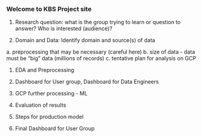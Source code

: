 ### Welcome to KBS Project site

1. Research question: what is the group trying to learn or question to answer? Who is interested (audience)?

2. Domain and Data: Identify domain and source(s) of data

  a. preprocessing that may be necessary (careful here)
  b. size of data - data must be “big” data (millions of records)
  c. tentative plan for analysis on GCP

1. EDA and Preprocessing

2. Dashboard for User group, Dashboard for Data Engineers

3. GCP further processing - ML

4. Evaluation of results

5. Steps for production model

6. Final Dashboard for User Group
